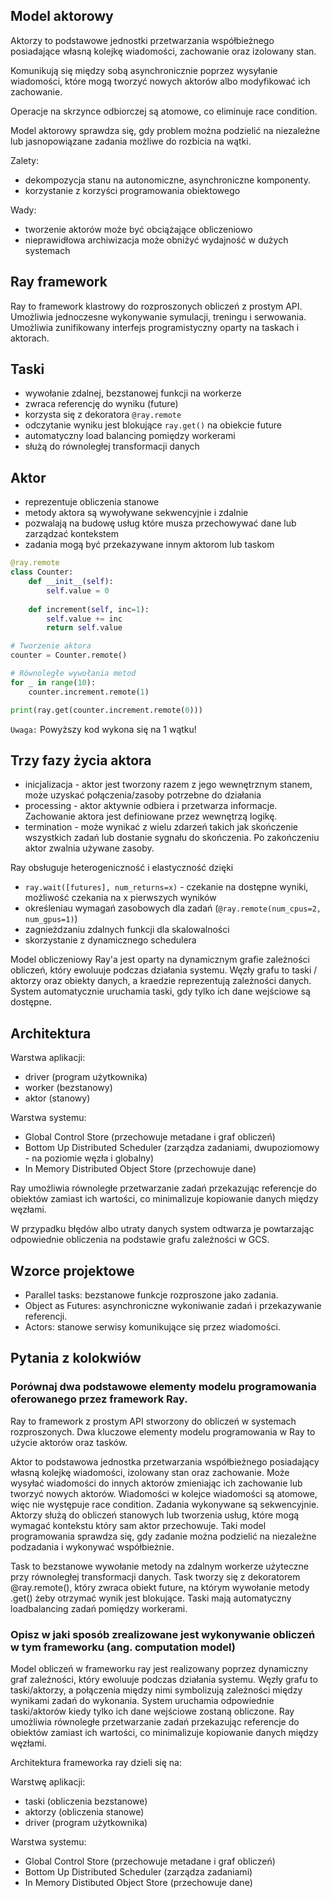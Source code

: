 ## Model aktorowy

Aktorzy to podstawowe jednostki przetwarzania współbieżnego posiadające własną kolejkę wiadomości, zachowanie oraz izolowany stan. 

Komunikują się między sobą asynchronicznie poprzez wysyłanie wiadomości, które mogą tworzyć nowych aktorów albo modyfikować ich zachowanie. 

Operacje na skrzynce odbiorczej są atomowe, co eliminuje race condition. 

Model aktorowy sprawdza się, gdy problem można podzielić na niezależne lub jasnopowiązane zadania możliwe do rozbicia na wątki. 

Zalety: 
- dekompozycja stanu na autonomiczne, asynchroniczne komponenty. 
- korzystanie z korzyści programowania obiektowego 

Wady: 
- tworzenie aktorów może być obciążające obliczeniowo
- nieprawidłowa archiwizacja może obniżyć wydajność w dużych systemach

## Ray framework

Ray to framework klastrowy do rozproszonych obliczeń z prostym API. Umożliwia jednoczesne wykonywanie symulacji, treningu i serwowania. Umożliwia zunifikowany interfejs programistyczny oparty na taskach i aktorach. 

## Taski
- wywołanie zdalnej, bezstanowej funkcji na workerze
- zwraca referencję do wyniku (future)
- korzysta się z dekoratora `@ray.remote`
- odczytanie wyniku jest blokujące `ray.get()` na obiekcie future
- automatyczny load balancing pomiędzy workerami
- służą do równoległej transformacji danych

## Aktor
- reprezentuje obliczenia stanowe
- metody aktora są wywoływane sekwencyjnie i zdalnie
- pozwalają na budowę usług które musza przechowywać dane lub zarządzać kontekstem
- zadania mogą być przekazywane innym aktorom lub taskom

```python
@ray.remote
class Counter:
    def __init__(self):
        self.value = 0
    
    def increment(self, inc=1):
        self.value += inc
        return self.value

# Tworzenie aktora
counter = Counter.remote()

# Równoległe wywołania metod
for _ in range(10):
    counter.increment.remote(1)

print(ray.get(counter.increment.remote(0)))
```

`Uwaga:` Powyższy kod wykona się na 1 wątku!

## Trzy fazy życia aktora 

- inicjalizacja - aktor jest tworzony razem z jego wewnętrznym stanem, może uzyskać połączenia/zasoby potrzebne do działania
- processing - aktor aktywnie odbiera i przetwarza informacje. Zachowanie aktora jest definiowane przez wewnętrzą logikę.
- termination - może wynikać z wielu zdarzeń takich jak skończenie wszystkich zadań lub dostanie sygnału do skończenia. Po zakończeniu aktor zwalnia używane zasoby. 

Ray obsługuje heterogeniczność i elastyczność dzięki
- `ray.wait([futures], num_returns=x)` - czekanie na dostępne wyniki, możliwość czekania na x pierwszych wyników
- określeniau wymagań zasobowych dla zadań (`@ray.remote(num_cpus=2, num_gpus=1)`)
- zagnieżdzaniu zdalnych funkcji dla skalowalności
- skorzystanie z dynamicznego schedulera

Model obliczeniowy Ray'a jest oparty na dynamicznym grafie zależności obliczeń, który ewoluuje podczas działania systemu. Węzły grafu to taski / aktorzy oraz obiekty danych, a kraedzie reprezentują zależności danych. System automatycznie uruchamia taski, gdy tylko ich dane wejściowe są dostępne. 

## Architektura

Warstwa aplikacji: 
- driver (program użytkownika)
- worker (bezstanowy)
- aktor (stanowy)

Warstwa systemu: 
- Global Control Store (przechowuje metadane i graf obliczeń)
- Bottom Up Distributed Scheduler (zarządza zadaniami, dwupoziomowy - na poziomie węzła i globalny)
- In Memory Distributed Object Store (przechowuje dane)

Ray umożliwia równoległe przetwarzanie zadań przekazując referencje do obiektów zamiast ich wartości, co minimalizuje kopiowanie danych między węzłami. 
 
W przypadku błędów albo utraty danych system odtwarza je powtarzając odpowiednie obliczenia na podstawie grafu zależności w GCS. 

## Wzorce projektowe

- Parallel tasks: bezstanowe funkcje rozproszone jako zadania. 
- Object as Futures: asynchroniczne wykoniwanie zadań i przekazywanie referencji. 
- Actors: stanowe serwisy komunikujące się przez wiadomości. 

## Pytania z kolokwiów

### Porównaj dwa podstawowe elementy modelu programowania oferowanego przez framework Ray. 

Ray to framework z prostym API stworzony do obliczeń w systemach rozproszonych. Dwa kluczowe elementy modelu programowania w Ray to użycie aktorów oraz tasków. 

Aktor to podstawowa jednostka przetwarzania współbieżnego posiadający własną kolejkę wiadomości, izolowany stan oraz zachowanie.
Może wysyłać wiadomości do innych aktorów zmieniając ich zachowanie lub tworzyć nowych aktorów. Wiadomości w kolejce wiadomości są atomowe, więc nie występuje race condition. Zadania wykonywane są sekwencyjnie. Aktorzy służą do obliczeń stanowych lub tworzenia usług, które mogą wymagać kontekstu który sam aktor przechowuje. Taki model programowania sprawdza się, gdy zadanie można podzielić na niezależne podzadania i wykonywać współbieżnie.

Task to bezstanowe wywołanie metody na zdalnym workerze użyteczne przy równoległej transformacji danych. Task tworzy się z dekoratorem @ray.remote(), który zwraca obiekt future, na którym wywołanie metody .get() żeby otrzymać wynik jest blokujące. Taski mają automatyczny loadbalancing zadań pomiędzy workerami.

### Opisz w jaki sposób zrealizowane jest wykonywanie obliczeń w tym frameworku (ang. computation model) 

Model obliczeń w frameworku ray jest realizowany poprzez dynamiczny graf zależności, który ewoluuje podczas działania systemu. Węzły grafu to taski/aktorzy, a połączenia między nimi symbolizują zależności między wynikami zadań do wykonania. System uruchamia odpowiednie taski/aktorów kiedy tylko ich dane wejściowe zostaną obliczone. Ray umożliwia równoległe przetwarzanie zadań przekazując referencje do obiektów zamiast ich wartości, co minimalizuje kopiowanie danych między węzłami. 

Architektura frameworka ray dzieli się na:

Warstwę aplikacji:
- taski (obliczenia bezstanowe)
- aktorzy (obliczenia stanowe)
- driver (program użytkownika)

Warstwa systemu: 
- Global Control Store (przechowuje metadane i graf obliczeń)
- Bottom Up Distributed Scheduler (zarządza zadaniami)
- In Memory Distibuted Object Store (przechowuje dane)
